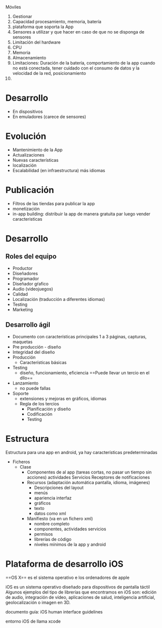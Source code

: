 Móviles
1. Gestionar
2. Capacidad procesamiento, memoria, batería
3. plataforma que soporta la App
4. Sensores a utilizar y que hacer en caso de que no se disponga de sensores
5. Limitación del hardware
6. CPU
7. Memoria
8. Almacenamiento
9. Limitaciones: Duración de la batería, comportamiento de la app cuando no está conectada, tener cuidado con el consumo de datos y la velocidad de la red, posicionamiento
10. 


# Desarrollo

- En dispositivos
- En emuladores (carece de sensores)


# Evolución

- Mantenimiento de la App
- Actualizaciones
- Nuevas características
- localización
- Escalabilidad (en infraestructura) más idiomas

# Publicación

- Filtros de las tiendas para publicar la app
- monetización
- in-app building: distribuir la app de manera gratuita par luego vender caracteristicas



# Desarrollo

## Roles del equipo

- Productor
- Diseñadores
- Programador
- Diseñador gŕafico
- Audio (videojuegos)
- Calidad
- Localización (traducción a diferentes idiomas)
- Testing
- Marketing

## Desarrollo ágil

- Documento con características principales 1 a 3 páginas, capturas, maquetas
- Pre producción - diseño
- Integridad del diseño
- Producción
	- Características básicas
- Testing
	- diseño, funcionamiento, eficiencia ==Puede llevar un tercio en el dllo==
- Lanzamiento
	- no puede fallas
- Soporte 
	- extensiones y mejoras en gráficos, idiomas
	- Regla de los tercios
		- Planificación y diseño
		- Codificación
		- Testing



# Estructura
Estructura para una app en android, ya hay características predeterminadas

- Ficheros
	-  Clase
		- Componentes de al app (tareas cortas, no pasar un tiempo sin acciones)
			 actividades
			 Servicios
			 Receptores de notificaciones
		- Recursos (adaptación automática pantalla, idioma, imágenes)
			- Descripciones del layout
			- menús
			- apariencia interfaz
			- gráficos
			- texto
			- datos como xml
		- Manifiesto (va en un fichero xml)
			- nombre completo
			- componentes, actividades servicios
			- permisos
			- librerías de código
			- niveles mínimos de la app y android

# Plataforma de desarrollo iOS

==OS X== es el sistema operativo e los ordenadores de apple

iOS es un sistema operativo diseñado para dispositivos de pantalla táctil
Algunos ejemplos del tipo de librerías que encontramos en iOS son: edición de audio, integración de vídeo, aplicaciones de salud, inteligencia artificial, geolocalización o imagen en 3D.


documento guía:  iOS human interface guidelines

entorno iOS de llama xcode
